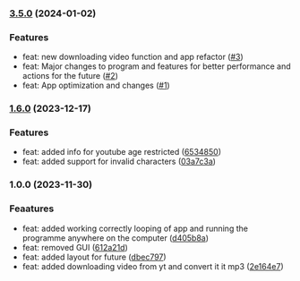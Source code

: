 <!-- @format -->

### [3.5.0]() (2024-01-02)

### Features

-   feat: new downloading video function and app refactor
    ([#3](https://github.com/Johngtka/YtoDown-App/pull/3))
-   feat: Major changes to program and features for better performance and
    actions for the future
    ([#2](https://github.com/Johngtka/YtoDown-App/pull/2))
-   feat: App optimization and changes
    ([#1](https://github.com/Johngtka/YtoDown-App/pull/1))

### [1.6.0](https://github.com/Johngtka/YtoDown-App/compare/v.1.0.0...v.1.6.0) (2023-12-17)

### Features

-   feat: added info for youtube age restricted
    ([6534850](https://github.com/Johngtka/YtoDown-App/commit/6534850187ac99f544e13357e8e4383e1ba0cc08))
-   feat: added support for invalid characters
    ([03a7c3a](https://github.com/Johngtka/YtoDown-App/commit/03a7c3a6ae5d611432247192b825329757b3914b))

### 1.0.0 (2023-11-30)

### Feaatures

-   feat: added working correctly looping of app and running the programme
    anywhere on the computer
    ([d405b8a](https://github.com/Johngtka/YtoDown-App/commit/d405b8a9a9d2b8f9c483db8efe91c82bdb8c3f63))
-   feat: removed GUI
    ([612a21d](https://github.com/Johngtka/YtoDown-App/commit/612a21df644d0568ba1e85cb2bf8b71ce91d15da))
-   feat: added layout for future
    ([dbec797](https://github.com/Johngtka/YtoDown-App/commit/dbec7973d0d3ed1bf49a9527c83aaa8d66ad3122))
-   feat: added downloading video from yt and convert it it mp3
    ([2e164e7](https://github.com/Johngtka/YtoDown-App/commit/2e164e7df833441fbca0d355e43935cca2b9ef95))
